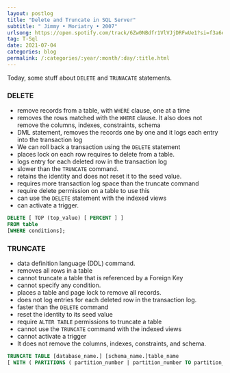 ```yaml
---
layout: postlog
title: "Delete and Truncate in SQL Server"
subtitle: " Jimmy • Moriatry • 2007"
urlsong: https://open.spotify.com/track/6Zw0NBdfr1VlVJjDRFwUe1?si=f3a6ed6397034103
tag: T-Sql
date: 2021-07-04
categories: blog
permalink: /:categories/:year/:month/:day/:title.html
---
```

Today, some stuff about `DELETE` and `TRUNACATE` statements. 
### DELETE
- remove records from a table, with `WHERE` clause, one at a time
- removes the rows matched with the `WHERE` clause. It also does not remove the columns, indexes, constraints, schema
- DML statement, removes the records one by one and it logs each entry into the transaction log
- We can roll back a transaction using the `DELETE` statement
- places lock on each row requires to delete from a table.
- logs entry for each deleted row in the transaction log
- slower than the `TRUNCATE` command.
- retains the identity and does not reset it to the seed value.
- requires more transaction log space than the truncate command
- require delete permission on a table to use this
- can use the `DELETE` statement with the indexed views
- can activate a trigger.
  
```sql
DELETE [ TOP (top_value) [ PERCENT ] ]
FROM table
[WHERE conditions];
```

### TRUNCATE
- data definition language (DDL) command.
- removes all rows in a table
- cannot truncate a table that is referenced by a Foreign Key
- cannot specify any condition.
- places a table and page lock to remove all records.
- does not log entries for each deleted row in the transaction log.
- faster than the `DELETE` command
- reset the identity to its seed value
- require `ALTER TABLE` permissions to truncate a table
- cannot use the `TRUNCATE` command with the indexed views
- cannot activate a trigger
- It does not remove the columns, indexes, constraints, and schema.
  
```sql
TRUNCATE TABLE [database_name.] [schema_name.]table_name
[ WITH ( PARTITIONS ( partition_number | partition_number TO partition_number ) ] ;
```
